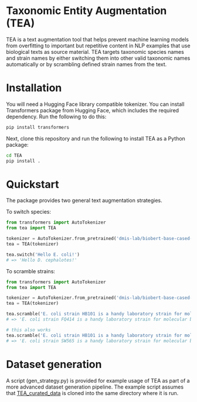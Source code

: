 # Taxonomic Entity Augmentation (TEA)

TEA is a text augmentation tool that helps prevent machine learning models from overfitting to important but repetitive content in NLP examples that use biological texts as source material. TEA targets taxonomic species names and strain names by either switching them into other valid taxonomic names automatically or by scrambling defined strain names from the text.

# Installation

You will need a Hugging Face library compatible tokenizer. You can install Transformers package from Hugging Face, which includes the required dependency. Run the following to do this:

```bash
pip install transformers
```

Next, clone this repository and run the following to install TEA as a Python package:

```bash
cd TEA
pip install .
```

# Quickstart

The package provides two general text augmentation strategies. 

To switch species:
```python
from transformers import AutoTokenizer
from tea import TEA

tokenizer = AutoTokenizer.from_pretrained('dmis-lab/biobert-base-cased-v1.2', do_lower_case=False, model_max_length=100000)
tea = TEA(tokenizer)

tea.switch('Hello E. coli!')
# => 'Hello D. cephalotes!'
```

To scramble strains:
```python
from transformers import AutoTokenizer
from tea import TEA

tokenizer = AutoTokenizer.from_pretrained('dmis-lab/biobert-base-cased-v1.2', do_lower_case=False, model_max_length=100000)
tea = TEA(tokenizer)

tea.scramble('E. coli strain HB101 is a handy laboratory strain for molecular biology laboratory work.', ['HB101'])
# => 'E. coli strain FQ414 is a handy laboratory strain for molecular biology.'

# this also works
tea.scramble('E. coli strain HB101 is a handy laboratory strain for molecular biology laboratory work.', ['strain HB101'])
# => 'E. coli strain SW565 is a handy laboratory strain for molecular biology.'
```

# Dataset generation

A script (gen_strategy.py) is provided for example usage of TEA as part of a more advanced dataset generation pipeline. The example script assumes that [TEA_curated_data](https://github.com/tznurmin/TEA_curated_data) is cloned into the same directory where it is run.

